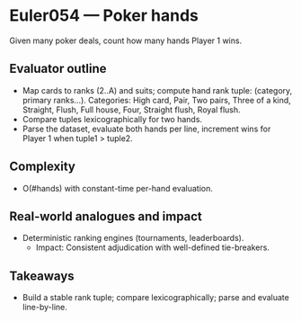 # Euler054 — Poker hands

Given many poker deals, count how many hands Player 1 wins.

## Evaluator outline

- Map cards to ranks (2..A) and suits; compute hand rank tuple: (category, primary ranks...). Categories: High card, Pair, Two pairs, Three of a kind, Straight, Flush, Full house, Four, Straight flush, Royal flush.
- Compare tuples lexicographically for two hands.
- Parse the dataset, evaluate both hands per line, increment wins for Player 1 when tuple1 > tuple2.

## Complexity
- O(#hands) with constant-time per-hand evaluation.

## Real-world analogues and impact
- Deterministic ranking engines (tournaments, leaderboards).
  - Impact: Consistent adjudication with well-defined tie-breakers.

## Takeaways
- Build a stable rank tuple; compare lexicographically; parse and evaluate line-by-line.
